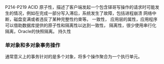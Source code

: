 P214-P219
ACID 
原子性，描述了客户端发起一个包含铎哥写操作的请求时可能发生的情况，例如在完成一部分写入滞后，系统发生了故障，包括进程崩溃
网络中断，磁盘变满或者违反了某种完整性约束等。
一致性，
应用层的属性，应用程序可以借助数据库提供的原子性和隔离性以达到一致性，
隔离性，很少使用串行化隔离，Oracle的快照隔离。
持久性
### 单对象和多对象事务操作
通常意义上的事务针对的是多个对象，将多个操作聚合为一个执行单元。
